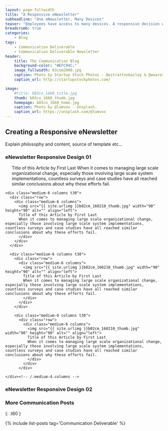 ```yaml
---
layout: page-fullwidth
title: "A Responsive eNewsletter"
subheadline: "One eNewsletter, Many Devices"
teaser: "Employees have access to many devices. A responsive decision will allow them to view eNewsletter content however they choose."
breadcrumb: true
categories:
    - Blog
tags:
    - Communication Deliverable
    - Communication Deliverable Newsletter
header:
    title: The Communication Blog
    background-color: "#EFC94C;"
    image_fullwidth: 03com2000.jpg
    caption: Photo by Startup Stock Photos - @estrattonbailey & @wearesculpt.
    caption_url: http://startupstockphotos.com/

image:
    #title: b03co_1660_title.jpg
    thumb: b03co_1660_thumb.jpg
    homepage: b03co_1660_home.jpg
    caption: Photo by @lumvox - Unsplash.
    caption_url: https://unsplash.com/@lumvox
---
```

<!--more-->

## Creating a Responsive eNewsletter
Explain philosophy and content, source of template etc...


### eNewsletter Responsive Design 01
<div class="row">
    <div class="medium-6 columns t30">
      <img src="{{ site.urlimg }}b02cm_160210_title.jpg" alt="">
      Title of this Article by First Last
      When it comes to managing large scale organizational change, especially those involving large scale system implementations, countless surveys and case studies have all reached similar conclusions about why these efforts fail.
    </div><!-- /.medium-4.columns -->

    <div class="medium-6 columns t30">
      <div class="row">
        <div class="medium-6 columns">
          <img src="{{ site.urlimg }}b02cm_160210_thumb.jpg" width="90" height="90" alt="" align="left">
          Title of this Article by First Last
          When it comes to managing large scale organizational change, especially those involving large scale system implementations, countless surveys and case studies have all reached similar conclusions about why these efforts fail.
          </div>
        </div>
      </div>

      <div class="medium-6 columns t30">
        <div class="row">
          <div class="medium-6 columns">
            <img src="{{ site.urlimg }}b02cm_160210_thumb.jpg" width="90" height="90" alt="" align="left">
            Title of this Article by First Last
            When it comes to managing large scale organizational change, especially those involving large scale system implementations, countless surveys and case studies have all reached similar conclusions about why these efforts fail.
            </div>
          </div>
        </div>

        <div class="medium-6 columns t30">
          <div class="row">
            <div class="medium-6 columns">
              <img src="{{ site.urlimg }}b02cm_160210_thumb.jpg" width="90" height="90" alt="" align="left">
              Title of this Article by First Last
              When it comes to managing large scale organizational change, especially those involving large scale system implementations, countless surveys and case studies have all reached similar conclusions about why these efforts fail.
              </div>
            </div>
          </div>

    </div><!-- /.medium-4.columns -->
</div><!-- /.row -->




### eNewsletter Responsive Design 02




### More Communication Posts
{: .t60 }

{% include list-posts tag='Communication Deliverable' %}
